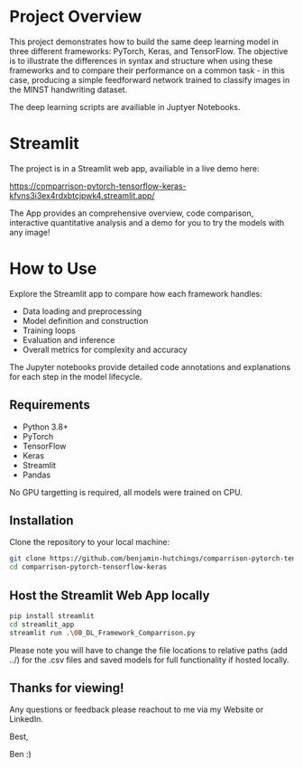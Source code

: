 # Project Overview

This project demonstrates how to build the same deep learning model in three different frameworks: PyTorch, Keras, and TensorFlow. The objective is to illustrate the differences in syntax and structure when using these frameworks and to compare their performance on a common task - in this case, producing a simple feedforward network trained to classify images in the MINST handwriting dataset.

The deep learning scripts are availiable in Juptyer Notebooks.

# Streamlit

The project is in a Streamlit web app, availiable in a live demo here:

https://comparrison-pytorch-tensorflow-keras-kfvns3i3ex4rdxbtcjpwk4.streamlit.app/

The App provides an comprehensive overview, code comparison, interactive quantitative analysis and a demo for you to try the models with any image!

# How to Use

Explore the Streamlit app to compare how each framework handles:

- Data loading and preprocessing
- Model definition and construction
- Training loops
- Evaluation and inference
- Overall metrics for complexity and accuracy

The Jupyter notebooks provide detailed code annotations and explanations for each step in the model lifecycle.

## Requirements

- Python 3.8+
- PyTorch
- TensorFlow
- Keras
- Streamlit
- Pandas

No GPU targetting is required, all models were trained on CPU.

## Installation

Clone the repository to your local machine:

```bash
git clone https://github.com/benjamin-hutchings/comparrison-pytorch-tensorflow-keras.git
cd comparrison-pytorch-tensorflow-keras
```

## Host the Streamlit Web App locally

```bash
pip install streamlit
cd streamlit_app
streamlit run .\00_DL_Framework_Comparrison.py
```

Please note you will have to change the file locations to relative paths (add ../) for the .csv files and saved models for full functionality if hosted locally.

## Thanks for viewing!

Any questions or feedback please reachout to me via my Website or LinkedIn.

Best,

Ben :)


